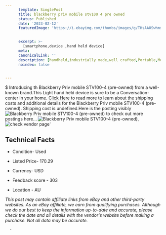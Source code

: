 ```yaml
---
      template: SinglePost
      title: blackberry priv mobile stv100 4 pre owned 
      status: Published
      date: '2023-02-12'
      featuredImage: 'https://i.ebayimg.com/thumbs/images/g/THsAAOSwhnxj45lR/s-l225.jpg'
       

      excerpt: >-
        [smartphone,device ,hand held device]
      meta:
      canonicalLink: ''
      description: [handheld,industrially made,well crafted,Portable,Mobile,Compact,Convenient,Lightweight,Maneuverable,Man-portable,Miniature,Carriable,Hand-held,Light,Holdable,Transportable,Mobile device,Pocket-sized,On-the-go,Wireless,Cordless,Compact size,Convenient size, smartphone,device ,hand held device]
      noindex: false
      

---
```

$
      Introducing th Blackberry Priv mobile STV100-4 (pre-owned) from a well-known brand.This Light hand held device is sure to be a Conversation-center in your home. [Click Here](https://www.ebay.com/itm/144936012686?hash=item21bedc0b8e%3Ag%3ATHsAAOSwhnxj45lR&mkevt=1&mkcid=1&mkrid=711-53200-19255-0&campid=%253CePNCampaignId%253E&customid=%253CreferenceId%253E&toolid=10049) to read more to learn about the shipping costs and additional details for the Blackberry Priv mobile STV100-4 (pre-owned). Shipping cost is undefined.Here is the posting visibly ![Blackberry Priv mobile STV100-4 (pre-owned)](https://i.ebayimg.com/thumbs/images/g/THsAAOSwhnxj45lR/s-l225.jpg) to check out more postings here... ![Blackberry Priv mobile STV100-4 (pre-owned)](https://i.ebayimg.com/images/g/THsAAOSwhnxj45lR/s-l1600.jpg), ![check vendor page](https://origin-galleryplus.ebayimg.com/ws/web/144936012686_2_0_1/225x225.jpg,https://origin-galleryplus.ebayimg.com/ws/web/144936012686_3_0_1/225x225.jpg,https://origin-galleryplus.ebayimg.com/ws/web/144936012686_4_0_1/225x225.jpg,https://origin-galleryplus.ebayimg.com/ws/web/144936012686_5_0_1/225x225.jpg,https://origin-galleryplus.ebayimg.com/ws/web/144936012686_6_0_1/225x225.jpg,https://origin-galleryplus.ebayimg.com/ws/web/144936012686_7_0_1/225x225.jpg,https://origin-galleryplus.ebayimg.com/ws/web/144936012686_8_0_1/225x225.jpg,https://origin-galleryplus.ebayimg.com/ws/web/144936012686_9_0_1/225x225.jpg,https://origin-galleryplus.ebayimg.com/ws/web/144936012686_10_0_1/225x225.jpg)'

      

 ## Technical Facts 



     
      

 - Condition- Used 


      

 - Listed Price- 170.29 


      

 - Currency- USD 


      

 - Feedback score - 303 


      

 - Location - AU 


      
      

 *_This post may contain affiliate links from eBay and other third-party websites. As an eBay affiliate, we earn from qualifying purchases. Although we do our best to keep the information up-to-date and accurate, please check the date and all details with the vendor's website before making a purchase. Not all data may be accurate._*




      -
